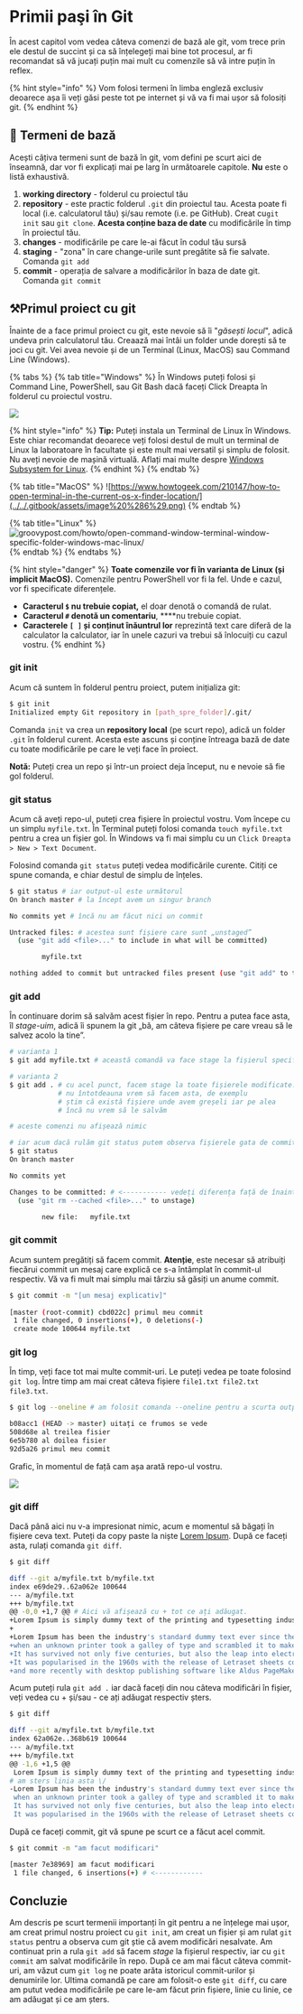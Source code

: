 # Primii paşi în Git

În acest capitol vom vedea câteva comenzi de bază ale git, vom trece prin ele destul de succint și ca să înțelegeți mai bine tot procesul, ar fi recomandat să vă jucați puțin mai mult cu comenzile să vă intre puțin în reflex.

{% hint style="info" %}
Vom folosi termeni în limba engleză exclusiv deoarece așa îi veți găsi peste tot pe internet și vă va fi mai ușor să folosiți git.
{% endhint %}

## 🚩 Termeni de bază

Acești câțiva termeni sunt de bază în git, vom defini pe scurt aici de înseamnă, dar vor fi explicați mai pe larg în următoarele capitole. **Nu** este o listă exhaustivă.

1. **working directory** - folderul cu proiectul tău
2. **repository** - este practic folderul `.git` din proiectul tau. Acesta poate fi local \(i.e. calculatorul tău\) și/sau remote \(i.e. pe GitHub\). Creat cu`git init` sau `git clone`.  **Acesta conține baza de date** cu modificările în timp în proiectul tău.
3. **changes** - modificările pe care le-ai făcut în codul tău sursă
4. **staging** - "zona" în care change-urile sunt pregătite să fie salvate. Comanda `git add`
5. **commit** - operația de salvare a modificărilor în baza de date git. Comanda `git commit`

## ⚒Primul proiect cu git

Înainte de a face primul proiect cu git, este nevoie să îi "_găsești locul_", adică undeva prin calculatorul tău. Creaază mai întâi un folder unde dorești să te joci cu git. Vei avea nevoie și de un Terminal \(Linux, MacOS\) sau Command Line \(Windows\).

{% tabs %}
{% tab title="Windows" %}
În Windows puteți folosi și Command Line, PowerShell, sau Git Bash dacă faceți Click Dreapta în folderul cu proiectul vostru.

![](../../.gitbook/assets/image%20%285%29.png)

{% hint style="info" %}
**Tip:** Puteți instala un Terminal de Linux în Windows. Este chiar recomandat deoarece veți folosi destul de mult un terminal de Linux la laboratoare în facultate și este mult mai versatil și simplu de folosit. Nu aveți nevoie de mașină virtuală. Aflați mai multe despre [Windows Subsystem for Linux](https://devblogs.microsoft.com/commandline/an-in-depth-tutorial-on-linux-development-on-windows-with-wsl-and-visual-studio-code/).
{% endhint %}
{% endtab %}

{% tab title="MacOS" %}
![https://www.howtogeek.com/210147/how-to-open-terminal-in-the-current-os-x-finder-location/](../../.gitbook/assets/image%20%286%29.png)
{% endtab %}

{% tab title="Linux" %}
![groovypost.com/howto/open-command-window-terminal-window-specific-folder-windows-mac-linux/](../../.gitbook/assets/image%20%284%29.png)
{% endtab %}
{% endtabs %}

{% hint style="danger" %}
**Toate comenzile vor fi în varianta de Linux \(și implicit MacOS\).** Comenzile pentru PowerShell vor fi la fel. Unde e cazul, vor fi specificate diferențele.

* **Caracterul `$` nu trebuie copiat,** el doar denotă o comandă de rulat.
* **Caracterul `#` denotă un comentariu**, ****nu trebuie copiat.
* **Caracterele `[ ]` și conținut înăuntrul lor** reprezintă text care diferă de la calculator la calculator, iar în unele cazuri va trebui să înlocuiți cu cazul vostru.
{% endhint %}

### git init

Acum că suntem în folderul pentru proiect, putem inițializa git:

```bash
$ git init
Initialized empty Git repository in [path_spre_folder]/.git/
```

Comanda `init` va crea un **repository local** \(pe scurt repo\), adică un folder `.git` în folderul curent. Acesta este ascuns și conține întreaga bază de date cu toate modificările pe care le veți face în proiect.

**Notă:** Puteți crea un repo și într-un proiect deja început, nu e nevoie să fie gol folderul.

### git status

Acum că aveți repo-ul, puteți crea fișiere în proiectul vostru. Vom începe cu un simplu `myfile.txt`. În Terminal puteți folosi comanda `touch myfile.txt` pentru a crea un fișier gol. În Windows va fi mai simplu cu un `Click Dreapta > New > Text Document`.

Folosind comanda `git status` puteți vedea modificările curente. Citiți ce spune comanda, e chiar destul de simplu de înțeles.

```bash
$ git status # iar output-ul este următorul
On branch master # la încept avem un singur branch

No commits yet # încă nu am făcut nici un commit

Untracked files: # acestea sunt fișiere care sunt „unstaged”
  (use "git add <file>..." to include in what will be committed)

        myfile.txt

nothing added to commit but untracked files present (use "git add" to track)
```

### git add

În continuare dorim să salvăm acest fișier în repo. Pentru a putea face asta, îl _stage-uim_, adică îi spunem la git „bă, am câteva fișiere pe care vreau să le salvez acolo la tine”.

```bash
# varianta 1
$ git add myfile.txt # această comandă va face stage la fișierul specificat.

# varianta 2
$ git add . # cu acel punct, facem stage la toate fișierele modificate.
            # nu întotdeauna vrem să facem asta, de exemplu
            # știm că există fișiere unde avem greșeli iar pe alea
            # încă nu vrem să le salvăm

# aceste comenzi nu afișează nimic

# iar acum dacă rulăm git status putem observa fișierele gata de commit
$ git status
On branch master

No commits yet

Changes to be committed: # <----------- vedeți diferența față de înainte
  (use "git rm --cached <file>..." to unstage)

        new file:   myfile.txt
```

### git commit

Acum suntem pregătiți să facem commit. **Atenție**, este necesar să atribuiți fiecărui commit un mesaj care explică ce s-a întâmplat în commit-ul respectiv. Vă va fi mult mai simplu mai târziu să găsiți un anume commit.

```bash
$ git commit -m "[un mesaj explicativ]"
 
[master (root-commit) cbd022c] primul meu commit
 1 file changed, 0 insertions(+), 0 deletions(-)
 create mode 100644 myfile.txt
```

### git log

În timp, veți face tot mai multe commit-uri. Le puteți vedea pe toate folosind `git log`. Între timp am mai creat câteva fișiere `file1.txt file2.txt file3.txt`.

```bash
$ git log --oneline # am folosit comanda --oneline pentru a scurta output-ul

b08acc1 (HEAD -> master) uitați ce frumos se vede
508d68e al treilea fisier
6e5b780 al doilea fisier
92d5a26 primul meu commit
```

Grafic, în momentul de față cam așa arată repo-ul vostru.

![](../../.gitbook/assets/image%20%281%29.png)

### git diff

Dacă până aici nu v-a impresionat nimic, acum e momentul să băgați în fișiere ceva text. Puteți da copy paste la niște [Lorem Ipsum](https://www.lipsum.com/). După ce faceți asta, rulați comanda `git diff`.

```bash
$ git diff

diff --git a/myfile.txt b/myfile.txt
index e69de29..62a062e 100644
--- a/myfile.txt
+++ b/myfile.txt
@@ -0,0 +1,7 @@ # Aici vă afișează cu + tot ce ați adăugat.
+Lorem Ipsum is simply dummy text of the printing and typesetting industry.
+
+Lorem Ipsum has been the industry's standard dummy text ever since the 1500s,
+when an unknown printer took a galley of type and scrambled it to make a type specimen book.
+It has survived not only five centuries, but also the leap into electronic typesetting, remaining essentially unchanged.
+It was popularised in the 1960s with the release of Letraset sheets containing Lorem Ipsum passages,
+and more recently with desktop publishing software like Aldus PageMaker including versions of Lorem Ipsum.
```

Acum puteți rula `git add .` iar dacă faceți din nou câteva modificări în fișier, veți vedea cu + și/sau - ce ați adăugat respectiv șters.

```bash
$ git diff

diff --git a/myfile.txt b/myfile.txt
index 62a062e..368b619 100644
--- a/myfile.txt
+++ b/myfile.txt
@@ -1,6 +1,5 @@
 Lorem Ipsum is simply dummy text of the printing and typesetting industry.
# am sters linia asta \/
-Lorem Ipsum has been the industry's standard dummy text ever since the 1500s,
 when an unknown printer took a galley of type and scrambled it to make a type specimen book.
 It has survived not only five centuries, but also the leap into electronic typesetting, remaining essentially unchanged.
 It was popularised in the 1960s with the release of Letraset sheets containing Lorem Ipsum passages,
```

După ce faceți commit, git vă spune pe scurt ce a făcut acel commit.

```bash
$ git commit -m "am facut modificari"

[master 7e38969] am facut modificari
 1 file changed, 6 insertions(+) # <------------
```

## Concluzie

Am descris pe scurt termenii importanți în git pentru a ne înțelege mai ușor, am creat primul nostru proiect cu `git init`, am creat un fișier și am rulat `git status` pentru a observa cum git știe că avem modificări nesalvate. Am continuat prin a rula `git add` să facem _stage_ la fișierul respectiv, iar cu `git commit` am salvat modificările în repo. După ce am mai făcut câteva commit-uri, am văzut cum `git log` ne poate arăta istoricul commit-urilor și denumirile lor. Ultima comandă pe care am folosit-o este `git diff`, cu care am putut vedea modificările pe care le-am făcut prin fișiere, linie cu linie, ce am adăugat și ce am șters.

